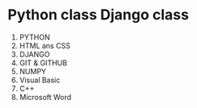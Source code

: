 # Python class Django class

1. PYTHON
2. HTML ans CSS
3. DJANGO
4. GIT & GITHUB
5. NUMPY
6. Visual Basic
7. C++
8. Microsoft Word



